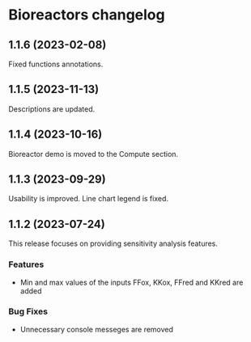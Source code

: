 # Bioreactors changelog

## 1.1.6 (2023-02-08)

Fixed functions annotations.

## 1.1.5 (2023-11-13)

Descriptions are updated.

## 1.1.4 (2023-10-16)

Bioreactor demo is moved to the Compute section.

## 1.1.3 (2023-09-29)

Usability is improved. Line chart legend is fixed.

## 1.1.2 (2023-07-24)

This release focuses on providing sensitivity analysis features.

### Features

* Min and max values of the inputs FFox, KKox, FFred and KKred are added

### Bug Fixes

* Unnecessary console messeges are removed

